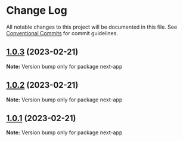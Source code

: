 # Change Log

All notable changes to this project will be documented in this file.
See [Conventional Commits](https://conventionalcommits.org) for commit guidelines.

## [1.0.3](https://github.com/react-universal/nativewind/compare/v1.0.2...v1.0.3) (2023-02-21)

**Note:** Version bump only for package next-app

## [1.0.2](https://github.com/react-universal/nativewind/compare/v1.0.1...v1.0.2) (2023-02-21)

**Note:** Version bump only for package next-app

## [1.0.1](https://github.com/react-universal/nativewind/compare/v0.0.11...v1.0.1) (2023-02-21)

**Note:** Version bump only for package next-app
